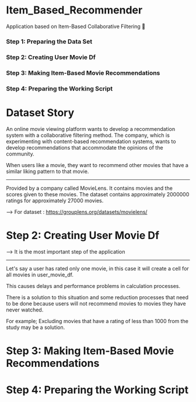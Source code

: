 # Item_Based_Recommender
Application based on Item-Based Collaborative Filtering 🐍 

### Step 1: Preparing the Data Set
### Step 2: Creating User Movie Df
### Step 3: Making Item-Based Movie Recommendations
### Step 4: Preparing the Working Script

# Dataset Story

An online movie viewing platform wants to develop a recommendation system with a collaborative filtering method.
The company, which is experimenting with content-based recommendation systems, wants to develop recommendations that accommodate the opinions of the community.

When users like a movie, they want to recommend other movies that have a similar liking pattern to that movie.


*****
Provided by a company called MovieLens.
It contains movies and the scores given to these movies.
The dataset contains approximately 2000000 ratings for approximately 27000 movies.

--> For dataset : https://grouplens.org/datasets/movielens/

# Step 2: Creating User Movie Df

--> It is the most important step of the application
***

Let's say a user has rated only one movie, in this case it will create a cell for all movies in user_movie_df.

This causes delays and performance problems in calculation processes.

There is a solution to this situation and some reduction processes that need to be done because users will not recommend movies to movies they have never watched.

For example; Excluding movies that have a rating of less than 1000 from the study may be a solution.

# Step 3: Making Item-Based Movie Recommendations

# Step 4: Preparing the Working Script
